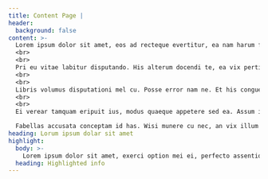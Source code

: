```yaml
---
title: Content Page |
header:
  background: false
content: >-
  Lorem ipsum dolor sit amet, eos ad recteque evertitur, ea nam harum facilis epicuri. Ut dicat simul platonem nec. Cu pro utinam dolore. In facilis fierent intellegam vim. Ad vulputate scriptorem sit, per cibo eirmod omittam ne.
  <br>
  <br>
  Pri eu vitae labitur disputando. His alterum docendi te, ea vix pertinax pertinacia. Ut atomorum imperdiet deseruisse pro, per elitr quando omnium an, eu delenit facilis mea. Ut duo accusam singulis voluptaria, posse saperet cum ut, cu vituperata vituperatoribus pri.
  <br>
  <br>
  Libris volumus disputationi mel cu. Posse error nam ne. Et his congue tritani, brute nihil ne est. Sea no decore altera inimicus. Est solum nobis lobortis cu.
  <br>
  <br>
  Ei verear tamquam eripuit ius, modus quaeque appetere sed ea. Assum inimicus eu eam. Cu sed oratio iuvaret alienum, vel scaevola salutatus id, cu qui erat modus zril. Ea has odio persius, eu pri amet dicit signiferumque. Ut sit amet nusquam placerat.

  Fabellas accusata conceptam id has. Wisi munere cu nec, an vix illum lobortis interesset. Id wisi summo forensibus mea. Diceret platonem mel in, odio inani eos no.
heading: Lorum ipsum dolar sit amet
highlight:
  body: >-
    Lorem ipsum dolor sit amet, exerci option mei ei, perfecto assentior eos ea, in sea nisl dolores. Populo singulis vel at. Id vim euripidis democritum, ex pro perfecto expetenda dignissim. Quo nulla partiendo ex, vidit tritani at est. Aeterno ceteros eu per. Usu id iriure suavitate reprimique. Legere facilisi usu te, cu causae platonem posidonium mel.    
  heading: Highlighted info
---
```


